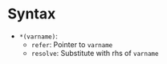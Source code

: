 # Syntax

- `*(varname)`:
    - `refer`: Pointer to `varname`
    - `resolve`: Substitute with rhs of `varname`
<!-- The above choice doesn't matter?
     And could leave up to compilers' descretion? -->
